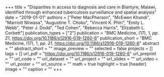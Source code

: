 +++
title = "Disparities in access to diagnosis and care in Blantyre, Malawi, identified through enhanced tuberculosis surveillance and spatial analysis"
date = "2019-01-01"
authors = ["Peter MacPherson", "McEwen Khundi", "Marriott Nliwasa", "Augustine T. Choko", "Vincent K. Phiri", "Emily L. Webb", "Peter J. Dodd", "Ted Cohen", "Rebecca Harris", "Elizabeth L. Corbett"]
publication_types = ["2"]
publication = "BMC Medicine, (17), 1, _pp. 21_, https://doi.org/10.1186/s12916-019-1260-6"
publication_short = "BMC Medicine, (17), 1, _pp. 21_, https://doi.org/10.1186/s12916-019-1260-6"
abstract = ""
abstract_short = ""
image_preview = ""
selected = false
projects = []
tags = []
url_pdf = "https://doi.org/10.1186/s12916-019-1260-6"
url_preprint = ""
url_code = ""
url_dataset = ""
url_project = ""
url_slides = ""
url_video = ""
url_poster = ""
url_source = ""
math = true
highlight = true
[header]
image = ""
caption = ""
+++
